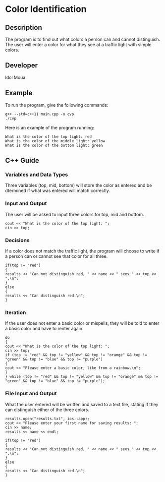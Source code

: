 # Color Identification

## Description

The program is to find out what colors a person can and cannot distinguish. The user will enter a color for what they see at a traffic light with simple colors.

## Developer

Idol Moua

## Example

To run the program, give the following commands:

```
g++ --std=c++11 main.cpp -o cvp
./cvp
```

Here is an example of the program running:

```
What is the color of the top light: red
What is the color of the middle light: yellow
What is the color of the bottom light: green
```

## C++ Guide

### Variables and Data Types

Three variables (top, mid, bottom) will store the color as entered and be dtermined if what was entered will match correctly. 

### Input and Output

The user will be asked to input three colors for top, mid and bottom.

    cout << "What is the color of the top light: ";
    cin >> top;

### Decisions

If a color does not match the traffic light, the program will choose to write if a person can or cannot see that color for all three.

    if(top != "red")
    {
    results << "Can not distinguish red, " << name << " sees " << top << ".\n";
    }
    else
    {
    results << "Can distinguish red.\n";
    }

### Iteration

If the user does not enter a basic color or mispells, they will be told to enter a basic color and have to renter again. 

    do
    {
    cout << "What is the color of the top light: ";
    cin >> top;
    if (top != "red" && top != "yellow" && top != "orange" && top != "green" && top != "blue" && top != "purple")
    {
    cout << "Please enter a basic color, like from a rainbow.\n";
    }
    } while (top != "red" && top != "yellow" && top != "orange" && top != "green" && top != "blue" && top != "purple");

### File Input and Output

What the user entered will be written and saved to a text file, stating if they can distinguish either of the three colors.

    results.open("results.txt", ios::app);
    cout << "Please enter your first name for saving results: ";
    cin >> name;
    results << name << endl;

    if(top != "red")
    {
    results << "Can not distinguish red, " << name << " sees " << top << ".\n";
    }
    else
    {
    results << "Can distinguish red.\n";
    }